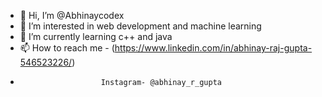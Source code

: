 - 👋 Hi, I’m @Abhinaycodex
- 👀 I’m interested in web development and machine learning
- 🌱 I’m currently learning c++ and java
- 📫 How to reach me - (https://www.linkedin.com/in/abhinay-raj-gupta-546523226/)
-                       Instagram- @abhinay_r_gupta

<!---
Abhinaycodex/Abhinaycodex is a ✨ special ✨ repository because its `README.md` (this file) appears on your GitHub profile.
You can click the Preview link to take a look at your changes.
--->
